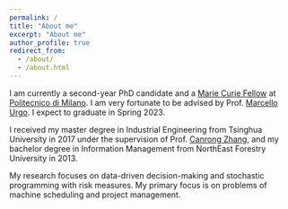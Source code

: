 ```yaml
---
permalink: /
title: "About me"
excerpt: "About me"
author_profile: true
redirect_from: 
  - /about/
  - /about.html
---
```


I am currently a second-year PhD candidate and a [Marie Curie Fellow](http://www.digiman4-0.mek.dtu.dk/about-us) at [Politecnico di Milano](https://www.polimi.it/). I am very fortunate to be advised by Prof. [Marcello Urgo](https://www.mecc.polimi.it/us/research/faculty/faculty/dr-marcello-urgo/). I expect to graduate in Spring 2023.

I received my master degree in Industrial Engineering from Tsinghua University in 2017 under the supervision of Prof. [Canrong Zhang](https://www.sigs.tsinghua.edu.cn/zcr_en/main.htm), and my bachelor degree in Information Management from NorthEast Forestry University in 2013.

My research focuses on data-driven decision-making and stochastic programming with risk measures. My primary focus is on problems of machine scheduling and project management.
